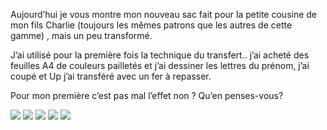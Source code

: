 Aujourd’hui je vous montre mon nouveau sac fait pour la petite cousine de mon fils Charlie (toujours les mêmes patrons que les autres de cette gamme) , mais un peu transformé.

J’ai utilisé pour la première fois la technique du transfert.. j’ai acheté des feuilles A4 de couleurs pailletés et j’ai dessiner les lettres du prénom, j’ai coupé et Up j’ai transféré avec un fer à repasser.

Pour mon première c’est pas mal l’effet non ? Qu’en penses-vous?

![](/static/images/thumbs/sac.png)
![](/static/images/thumbs/sac2.png)
![](/static/images/thumbs/sac3.png)
![](/static/images/thumbs/sac44.png)
![](/static/images/thumbs/sac1.png)